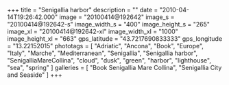 +++
title = "Senigallia harbor"
description = ""
date = "2010-04-14T19:26:42.000"
image = "20100414@192642"
image_s = "20100414@192642-s"
image_width_s = "400"
image_height_s = "265"
image_xl = "20100414@192642-xl"
image_width_xl = "1000"
image_height_xl = "663"
gps_latitude = "43.7217690833333"
gps_longitude = "13.22152015"
phototags = [ "Adriatic", "Ancona", "Book", "Europe", "Italy", "Marche", "Mediterranean", "Senigallia", "Senigallia harbor", "SenigalliaMareCollina", "cloud", "dusk", "green", "harbor", "lighthouse", "sea", "spring" ]
galleries = [ "Book Senigallia Mare Collina", "Senigallia City and Seaside" ]
+++
